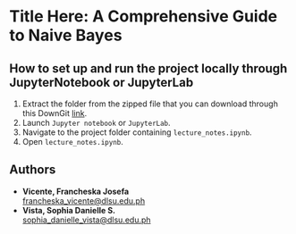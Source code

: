 # Title Here: A Comprehensive Guide to Naive Bayes

## How to set up and run the project locally through JupyterNotebook or JupyterLab
1. Extract the folder from the zipped file that you can download through this DownGit [link](https://minhaskamal.github.io/DownGit/#/home?url=https://github.com/francheska-vicente/stintsy-naivebayes).
2. Launch `Jupyter notebook` or `JupyterLab`.
3. Navigate to the project folder containing `lecture_notes.ipynb`.
4. Open `lecture_notes.ipynb`. 

## Authors
- **Vicente, Francheska Josefa**  <br/>
francheska_vicente@dlsu.edu.ph
- **Vista, Sophia Danielle S.**  <br/>
sophia_danielle_vista@dlsu.edu.ph
